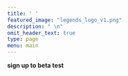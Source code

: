 ```yaml
---
title: ' '
featured_image: "legends_logo_v1.png"
description: " \n"
omit_header_text: true
type: page
menu: main
---
```



**sign up to beta test**

